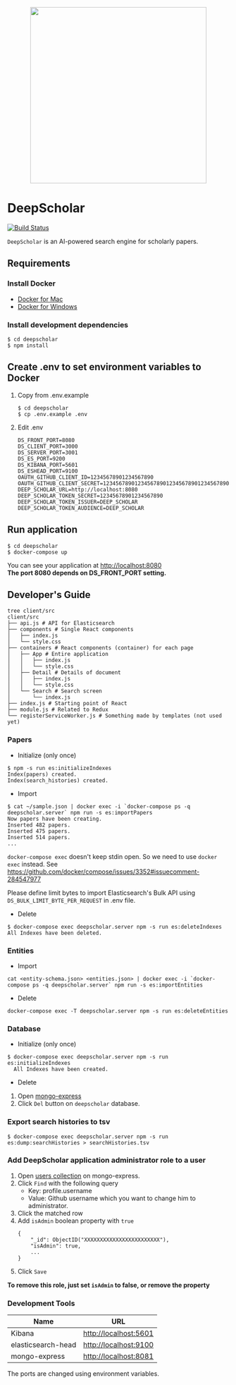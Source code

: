 <p align="center"><img src="https://github.com/paperai/deepscholar/blob/master/logo/deepscholar_logo.png" width="400"></p>

# DeepScholar

[![Build Status](https://travis-ci.org/paperai/deepscholar.svg?branch=master)](https://travis-ci.org/paperai/deepscholar)

`DeepScholar` is an AI-powered search engine for scholarly papers.

## Requirements

### Install Docker
- [Docker for Mac](https://www.docker.com/docker-mac)
- [Docker for Windows](https://www.docker.com/docker-windows)

### Install development dependencies

```
$ cd deepscholar
$ npm install
```

## Create .env to set environment variables to Docker

1. Copy from .env.example
    ```
    $ cd deepscholar
    $ cp .env.example .env
    ```

2. Edit .env  
    ```
    DS_FRONT_PORT=8080
    DS_CLIENT_PORT=3000
    DS_SERVER_PORT=3001
    DS_ES_PORT=9200
    DS_KIBANA_PORT=5601
    DS_ESHEAD_PORT=9100
    OAUTH_GITHUB_CLIENT_ID=12345678901234567890
    OAUTH_GITHUB_CLIENT_SECRET=1234567890123456789012345678901234567890
    DEEP_SCHOLAR_URL=http://localhost:8080
    DEEP_SCHOLAR_TOKEN_SECRET=12345678901234567890
    DEEP_SCHOLAR_TOKEN_ISSUER=DEEP_SCHOLAR
    DEEP_SCHOLAR_TOKEN_AUDIENCE=DEEP_SCHOLAR
    ```

## Run application

```
$ cd deepscholar
$ docker-compose up
```

You can see your application at [http://localhost:8080](http://localhost:8080)  
**The port 8080 depends on DS_FRONT_PORT setting.**

## Developer's Guide
```
tree client/src
client/src
├── api.js # API for Elasticsearch
├── components # Single React components
│   ├── index.js
│   └── style.css
├── containers # React components (container) for each page
│   ├── App # Entire application
│   │   ├── index.js
│   │   └── style.css
│   ├── Detail # Details of document
│   │   ├── index.js
│   │   └── style.css
│   └── Search # Search screen
│       └── index.js
├── index.js # Starting point of React
├── module.js # Related to Redux
└── registerServiceWorker.js # Something made by templates (not used yet)
```

### Papers
* Initialize (only once)
```
$ npm -s run es:initializeIndexes
Index(papers) created.
Index(search_histories) created.
```

* Import
```
$ cat ~/sample.json | docker exec -i `docker-compose ps -q deepscholar.server` npm run -s es:importPapers
Now papers have been creating.
Inserted 482 papers.
Inserted 475 papers.
Inserted 514 papers.
...
```

`docker-compose exec` doesn't keep stdin open. So we need to use `docker exec` instead.
See https://github.com/docker/compose/issues/3352#issuecomment-284547977
    
Please define limit bytes to import Elasticsearch's Bulk API using `DS_BULK_LIMIT_BYTE_PER_REQUEST` in .env file.

* Delete
```
$ docker-compose exec deepscholar.server npm -s run es:deleteIndexes
All Indexes have been deleted.
```

### Entities
* Import
```
cat <entity-schema.json> <entities.json> | docker exec -i `docker-compose ps -q deepscholar.server` npm run -s es:importEntities
```

* Delete
```
docker-compose exec -T deepscholar.server npm -s run es:deleteEntities
```

### Database
* Initialize (only once)
```
$ docker-compose exec deepscholar.server npm -s run es:initializeIndexes
  All Indexes have been created.
```

* Delete
1. Open [mongo-express](http://localhost:8081)
2. Click `Del` button on `deepscholar` database. 

### Export search histories to tsv
```
$ docker-compose exec deepscholar.server npm -s run es:dump:searchHistories > searchHistories.tsv 
```

### Add DeepScholar application administrator role to a user  

1. Open [users collection](http://localhost:8081/db/deepscholar/users) on mongo-express.
2. Click `Find` with the following query
    - Key: profile.username
    - Value: Github username which you want to change him to administrator.
3. Click the matched row
4. Add `isAdmin` boolean property with `true`
    ```
    {
        "_id": ObjectID("XXXXXXXXXXXXXXXXXXXXXXXX"),
        "isAdmin": true,
        ...
    }
    ```
5. Click `Save`
 
**To remove this role, just set `isAdmin` to false, or remove the property**

### Development Tools

|        Name        |                      URL                       |
| ------------------ | ---------------------------------------------- |
| Kibana             | [http://localhost:5601](http://localhost:5601) |
| elasticsearch-head | [http://localhost:9100](http://localhost:9100) |
| mongo-express      | [http://localhost:8081](http://localhost:8081) |

The ports are changed using environment variables.
